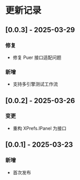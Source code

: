 # 更新记录

## [0.0.3] - 2025-03-29
### 修复
- 修复 Puer 接口适配问题

### 新增
- 支持多引擎测试工作流

## [0.0.2] - 2025-03-26
### 变更
- 重构 XPrefs.IPanel 为接口

## [0.0.1] - 2025-03-23
### 新增
- 首次发布
